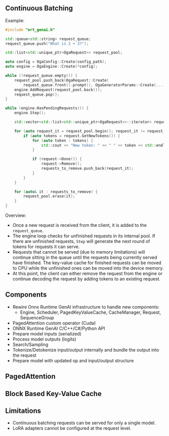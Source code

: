 ## Continuous Batching

Example:

```cpp
#include "ort_genai.h"

std::queue<std::string> request_queue;
request_queue.push("What is 2 + 3?");

std::list<std::unique_ptr<OgaRequest>> request_pool;

auto config = OgaConfig::Create(config_path);
auto engine = OgaEngine::Create(*config);

while (!request_queue.empty()) {
    request_pool.push_back(OgaRequest::Create(
        request_queue.front().prompt(), OgaGeneratorParams::Create(...)));
    engine.AddRequest(request_pool.back());
    request_queue.pop();
}

while (engine.HasPendingRequests()) {
    engine.Step();

    std::vector<std::list<std::unique_ptr<OgaRequest>>::iterator> requests_to_remove;

    for (auto request_it = request_pool.begin(); request_it != request_pool.end(); ++request_it) {
        if (auto tokens = request.GetNewTokens()) {
            for (auto token : tokens) {
                std::cout << "New token: " << " " << token << std::endl;
            }

            if (request->Done()) {
                request->Remove();
                requests_to_remove.push_back(request_it);
            }
        }    
    }

    for (auto& it : requests_to_remove) {
        request_pool.erase(it);
    }
}
```

Overview:

- Once a new request is received from the client, it is added to the `request_queue`.
- The engine loop checks for unfinished requests in its internal pool. If there are unfinished requests, `Step` will generate the next round of tokens for requests it can serve.
- Requests that cannot be served (due to memory limitations) will continue sitting in the queue until the requests being currently served have finished. The key-value cache for finished requests can be moved to CPU while the unfinished ones can be moved into the device memory.
- At this point, the client can either remove the request from the engine or continue decoding the request by adding tokens to an existing request.

## Components

- Rewire Onnx Runtime GenAI infrastructure to handle new components:
    - Engine, Scheduler, PagedKeyValueCache, CacheManager, Request, SequenceGroup
- PagedAttention custom operator (Cuda)
- ONNX Runtime GenAI C/C++/C#/Python API
- Prepare model inputs (serialized)
- Process model outputs (logits)
- Search/Sampling
- Tokenize/Detokenize input/output internally and bundle the output into the request
- Prepare model with updated op and input/output structure


## PagedAttention


## Block Based Key-Value Cache


## Limitations

- Continuous batching requests can be served for only a single model.
- LoRA adapters cannot be configured at the request level.

